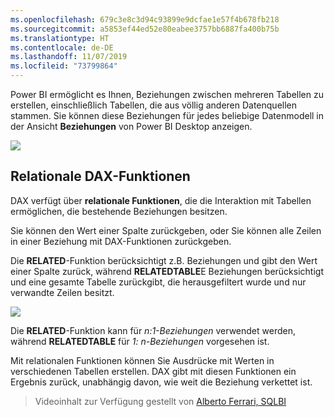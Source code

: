 ```yaml
---
ms.openlocfilehash: 679c3e8c3d94c93899e9dcfae1e57f4b678fb218
ms.sourcegitcommit: a5853ef44ed52e80eabee3757bb6887fa400b75b
ms.translationtype: HT
ms.contentlocale: de-DE
ms.lasthandoff: 11/07/2019
ms.locfileid: "73799864"
---
```

Power BI ermöglicht es Ihnen, Beziehungen zwischen mehreren Tabellen zu erstellen, einschließlich Tabellen, die aus völlig anderen Datenquellen stammen. Sie können diese Beziehungen für jedes beliebige Datenmodell in der Ansicht **Beziehungen** von Power BI Desktop anzeigen.

![](media/7-5-table-relationships-and-dax/dax-relationships_1.png)

## <a name="dax-relational-functions"></a>Relationale DAX-Funktionen
DAX verfügt über **relationale Funktionen**, die die Interaktion mit Tabellen ermöglichen, die bestehende Beziehungen besitzen.

Sie können den Wert einer Spalte zurückgeben, oder Sie können alle Zeilen in einer Beziehung mit DAX-Funktionen zurückgeben.

Die **RELATED**-Funktion berücksichtigt z.B. Beziehungen und gibt den Wert einer Spalte zurück, während **RELATEDTABLE**E Beziehungen berücksichtigt und eine gesamte Tabelle zurückgibt, die herausgefiltert wurde und nur verwandte Zeilen besitzt.

![](media/7-5-table-relationships-and-dax/dax-relationships_2.png)

Die **RELATED**-Funktion kann für *n:1-Beziehungen* verwendet werden, während **RELATEDTABLE** für *1: n-Beziehungen* vorgesehen ist.

Mit relationalen Funktionen können Sie Ausdrücke mit Werten in verschiedenen Tabellen erstellen. DAX gibt mit diesen Funktionen ein Ergebnis zurück, unabhängig davon, wie weit die Beziehung verkettet ist.

> Videoinhalt zur Verfügung gestellt von [Alberto Ferrari, SQLBI](https://www.sqlbi.com/learning-dax)
> 
> 

